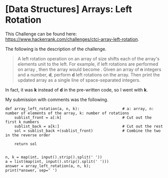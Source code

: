 # [Data Structures] Arrays: Left Rotation

This Challenge can be found here: https://www.hackerrank.com/challenges/ctci-array-left-rotation.

The following is the description of the challenge.

>A left rotation operation on an array of size  shifts each of the array's elements  unit to the left. For example, if left rotations are performed on array , then the array would become .
Given an array of **n** integers and a number, **d**, perform **d** left rotations on the array. Then print the updated array as a single line of space-separated integers.

In fact, it was **k** instead of **d** in the pre-written code, so I went with **k**.

My submission with comments was the following.

```
def array_left_rotation(a, n, k):                   # a: array, n: number of elements of the array, k: number of rotations
    sublist_front = a[:k]                           # Cut out the first k numbers 
    sublist_back = a[k:]                            # Cut out the rest
    sol = sublist_back +(sublist_front)             # Combine the two in the reverse order

    return sol
    

n, k = map(int, input().strip().split(' '))
a = list(map(int, input().strip().split(' ')))
answer = array_left_rotation(a, n, k);
print(*answer, sep=' ')
```

